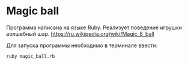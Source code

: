 # Magic ball

Программа написана на языке Ruby. Реализует поведение игрушки волшебный шар. https://ru.wikipedia.org/wiki/Magic_8_ball

Для запуска программы необходимо в терминале ввести: 
```
ruby magic_ball.rb
```
